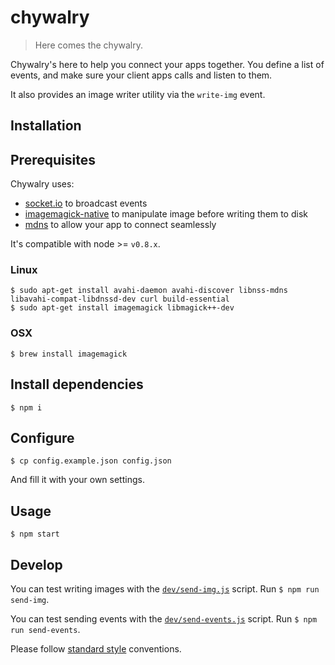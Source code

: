 # chywalry

> Here comes the chywalry.

Chywalry's here to help you connect your apps together. You define a list of events, and make sure your client apps calls and listen to them.

It also provides an image writer utility via the `write-img` event.

## Installation

## Prerequisites

Chywalry uses:
* [socket.io](http://socket.io) to broadcast events
* [imagemagick-native](https://github.com/elad/node-imagemagick-native) to manipulate image before writing them to disk
* [mdns](https://github.com/agnat/node_mdns) to allow your app to connect seamlessly

It's compatible with node >= `v0.8.x`.

### Linux

```
$ sudo apt-get install avahi-daemon avahi-discover libnss-mdns libavahi-compat-libdnssd-dev curl build-essential
$ sudo apt-get install imagemagick libmagick++-dev
```

### OSX

```
$ brew install imagemagick
```

## Install dependencies

```
$ npm i
```

## Configure

```
$ cp config.example.json config.json
```

And fill it with your own settings.

## Usage

```
$ npm start
```

## Develop

You can test writing images with the [`dev/send-img.js`](/dev/send-img.js) script. Run `$ npm run send-img`.

You can test sending events with the [`dev/send-events.js`](/dev/send-events.js) script. Run `$ npm run send-events`.

Please follow [standard style](https://github.com/feross/standard) conventions.
